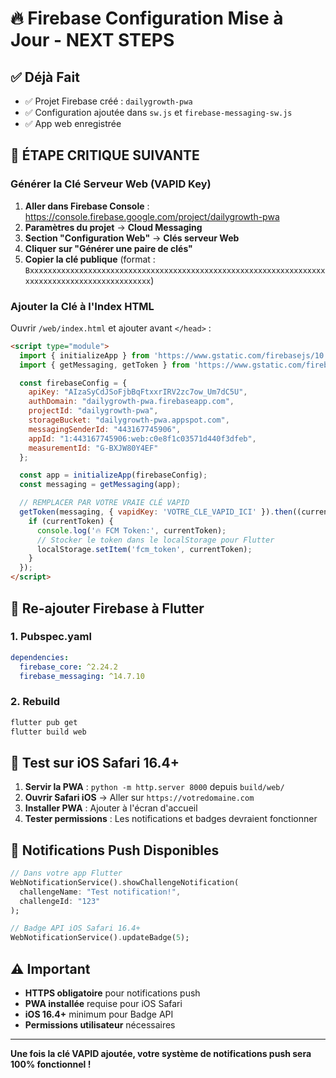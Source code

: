 # 🔥 Firebase Configuration Mise à Jour - NEXT STEPS

## ✅ Déjà Fait
- ✅ Projet Firebase créé : `dailygrowth-pwa`
- ✅ Configuration ajoutée dans `sw.js` et `firebase-messaging-sw.js`
- ✅ App web enregistrée

## 🚨 ÉTAPE CRITIQUE SUIVANTE

### Générer la Clé Serveur Web (VAPID Key)

1. **Aller dans Firebase Console** : https://console.firebase.google.com/project/dailygrowth-pwa
2. **Paramètres du projet** → **Cloud Messaging**
3. **Section "Configuration Web"** → **Clés serveur Web**
4. **Cliquer sur "Générer une paire de clés"**
5. **Copier la clé publique** (format : `Bxxxxxxxxxxxxxxxxxxxxxxxxxxxxxxxxxxxxxxxxxxxxxxxxxxxxxxxxxxxxxxxxxxxxxxxxxxxxxxxxxxxxxxxxxxxxxx`)

### Ajouter la Clé à l'Index HTML

Ouvrir `/web/index.html` et ajouter avant `</head>` :

```html
<script type="module">
  import { initializeApp } from 'https://www.gstatic.com/firebasejs/10.8.0/firebase-app.js';
  import { getMessaging, getToken } from 'https://www.gstatic.com/firebasejs/10.8.0/firebase-messaging.js';

  const firebaseConfig = {
    apiKey: "AIzaSyCdJSoFjbBqFtxxrIRV2zc7ow_Um7dC5U",
    authDomain: "dailygrowth-pwa.firebaseapp.com",
    projectId: "dailygrowth-pwa",
    storageBucket: "dailygrowth-pwa.appspot.com",
    messagingSenderId: "443167745906",
    appId: "1:443167745906:web:c0e8f1c03571d440f3dfeb",
    measurementId: "G-BXJW80Y4EF"
  };

  const app = initializeApp(firebaseConfig);
  const messaging = getMessaging(app);

  // REMPLACER PAR VOTRE VRAIE CLÉ VAPID
  getToken(messaging, { vapidKey: 'VOTRE_CLE_VAPID_ICI' }).then((currentToken) => {
    if (currentToken) {
      console.log('🔥 FCM Token:', currentToken);
      // Stocker le token dans le localStorage pour Flutter
      localStorage.setItem('fcm_token', currentToken);
    }
  });
</script>
```

## 🔄 Re-ajouter Firebase à Flutter

### 1. Pubspec.yaml
```yaml
dependencies:
  firebase_core: ^2.24.2
  firebase_messaging: ^14.7.10
```

### 2. Rebuild
```bash
flutter pub get
flutter build web
```

## 📱 Test sur iOS Safari 16.4+

1. **Servir la PWA** : `python -m http.server 8000` depuis `build/web/`
2. **Ouvrir Safari iOS** → Aller sur `https://votredomaine.com`
3. **Installer PWA** : Ajouter à l'écran d'accueil
4. **Tester permissions** : Les notifications et badges devraient fonctionner

## 🎯 Notifications Push Disponibles

```dart
// Dans votre app Flutter
WebNotificationService().showChallengeNotification(
  challengeName: "Test notification!",
  challengeId: "123"
);

// Badge API iOS Safari 16.4+
WebNotificationService().updateBadge(5);
```

## ⚠️ Important

- **HTTPS obligatoire** pour notifications push
- **PWA installée** requise pour iOS Safari
- **iOS 16.4+** minimum pour Badge API
- **Permissions utilisateur** nécessaires

---

**Une fois la clé VAPID ajoutée, votre système de notifications push sera 100% fonctionnel !**
